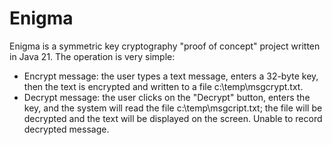 # Enigma
Enigma is a symmetric key cryptography "proof of concept" project written in Java 21.
The operation is very simple:
- Encrypt message: the user types a text message, enters a 32-byte key, then the text is encrypted and written to a file c:\temp\msgcrypt.txt.
- Decrypt message: the user clicks on the "Decrypt" button, enters the key, and the system will read the file c:\temp\msgcript.txt; the file will be decrypted and the text will be displayed on the screen. Unable to record decrypted message.
